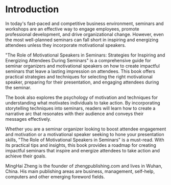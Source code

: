 # Introduction

In today's fast-paced and competitive business environment, seminars and workshops are an effective way to engage employees, promote professional development, and drive organizational change. However, even the most well-planned seminars can fall short in inspiring and energizing attendees unless they incorporate motivational speakers.

"The Role of Motivational Speakers in Seminars: Strategies for Inspiring and Energizing Attendees During Seminars" is a comprehensive guide for seminar organizers and motivational speakers on how to create impactful seminars that leave a lasting impression on attendees. This book offers practical strategies and techniques for selecting the right motivational speaker, preparing for their presentation, and engaging attendees during the seminar.

The book also explores the psychology of motivation and techniques for understanding what motivates individuals to take action. By incorporating storytelling techniques into seminars, readers will learn how to create a narrative arc that resonates with their audience and conveys their messages effectively.

Whether you are a seminar organizer looking to boost attendee engagement and motivation or a motivational speaker seeking to hone your presentation skills, "The Role of Motivational Speakers in Seminars" is a must-read. With its practical tips and insights, this book provides a roadmap for creating impactful seminars that inspire and energize attendees to take action and achieve their goals.


MingHai Zheng is the founder of zhengpublishing.com and lives in Wuhan, China. His main publishing areas are business, management, self-help, computers and other emerging foreword fields.
